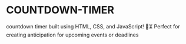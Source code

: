 # COUNTDOWN-TIMER
countdown timer built using HTML, CSS, and JavaScript! 🚀⏳ Perfect for creating anticipation for upcoming events or deadlines
